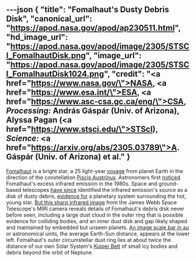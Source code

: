 ---json
{
  "title": "Fomalhaut's Dusty Debris Disk",
  "canonical_url": "https://apod.nasa.gov/apod/ap230511.html",
  "hd_image_url": "https://apod.nasa.gov/apod/image/2305/STSCI_FomalhautDisk.png",
  "image_url": "https://apod.nasa.gov/apod/image/2305/STSCI_FomalhautDisk1024.png",
  "credit": "<a href=\"https://www.nasa.gov/\">NASA</a>, <a href=\"https://www.esa.int/\">ESA</a>, <a href=\"https://www.asc-csa.gc.ca/eng/\">CSA</a>, <i>Processing:</i> András Gáspár (Univ. of Arizona), Alyssa Pagan (<a href=\"https://www.stsci.edu/\">STScI</a>), <i>Science:</i> <a href=\"https://arxiv.org/abs/2305.03789\">A. Gáspár (Univ. of Arizona) et al.</a>"
}
---

[Fomalhaut](https://en.wikipedia.org/wiki/Fomalhaut) is a bright star, a 25 light-year [voyage](https://en.wikipedia.org/wiki/Rocannon%27s_World) from planet Earth in the direction of the constellation [Piscis Austrinus](https://en.wikipedia.org/wiki/Piscis_Austrinus). Astronomers first [noticed](https://apod.nasa.gov/apod/ap980423.html) Fomalhaut's excess infrared emission in the 1980s. Space and ground-based telescopes [have since](https://apod.nasa.gov/apod/ap050701.html) identified the infrared emission's source as a disk of dusty debris, [evidence for](https://www.adamblockphotos.com/fomalhaut-debris-disk.html) a planetary system surrounding the hot, young star. [But this sharp infrared image](https://webbtelescope.org/contents/news-releases/2023/news-2023-109) from the James Webb Space Telescope's MIRI camera reveals details of Fomalhaut's debris disk never before seen, including a large dust cloud in the outer ring that is possible evidence for colliding bodies, and an inner dust disk and gap likely shaped and maintained by embedded but unseen planets. [An image scale bar in au](https://webbtelescope.org/contents/media/images/2023/109/01GWWHHHT27VZEQ5D1MK6EHD46) or astronomical units, the average Earth-Sun distance, appears at the lower left. Fomalhaut's outer circumstellar dust ring lies at about twice the distance of our own Solar System's [Kuiper Belt](https://solarsystem.nasa.gov/solar-system/kuiper-belt/overview/) of small icy bodies and debris beyond the orbit of Neptune.
